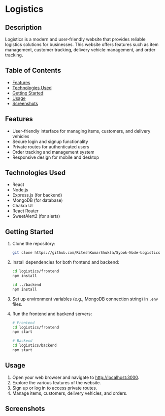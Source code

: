 # Logistics



## Description

Logistics is a modern and user-friendly website that provides reliable logistics solutions for businesses. This website offers features such as item management, customer tracking, delivery vehicle management, and order tracking.

## Table of Contents

- [Features](#features)
- [Technologies Used](#technologies-used)
- [Getting Started](#getting-started)
- [Usage](#usage)
- [Screenshots](#screenshots)

## Features

- User-friendly interface for managing items, customers, and delivery vehicles
- Secure login and signup functionality
- Private routes for authenticated users
- Order tracking and management system
- Responsive design for mobile and desktop

## Technologies Used

- React
- Node.js
- Express.js (for backend)
- MongoDB (for database)
- Chakra UI
- React Router
- SweetAlert2 (for alerts)

## Getting Started

1. Clone the repository:

   ```bash
   git clone https://github.com/RiteshKumarShukla/Syook-Node-Logistics.git
   ```

2. Install dependencies for both frontend and backend:

   ```bash
   cd logistics/frontend
   npm install

   cd ../backend
   npm install
   ```

3. Set up environment variables (e.g., MongoDB connection string) in `.env` files.

4. Run the frontend and backend servers:

   ```bash
   # Frontend
   cd logistics/frontend
   npm start

   # Backend
   cd logistics/backend
   npm start
   ```

## Usage

1. Open your web browser and navigate to [http://localhost:3000](http://localhost:3000).
2. Explore the various features of the website.
3. Sign up or log in to access private routes.
4. Manage items, customers, delivery vehicles, and orders.

## Screenshots



